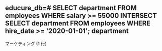 educure_db=# SELECT department FROM employees
WHERE salary >= 55000
INTERSECT
SELECT department FROM employees
WHERE hire_date >= '2020-01-01';
   department
----------------
 マーケティング
(1 行)